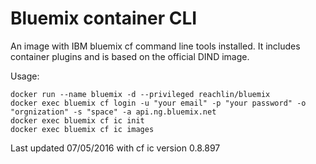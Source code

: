 # Bluemix container CLI

An image with IBM bluemix cf command line tools installed. It includes container plugins and is based on the official DIND image.


Usage:
```
docker run --name bluemix -d --privileged reachlin/bluemix
docker exec bluemix cf login -u "your email" -p "your password" -o "orgnization" -s "space" -a api.ng.bluemix.net
docker exec bluemix cf ic init
docker exec bluemix cf ic images
```

Last updated 07/05/2016 with cf ic version 0.8.897